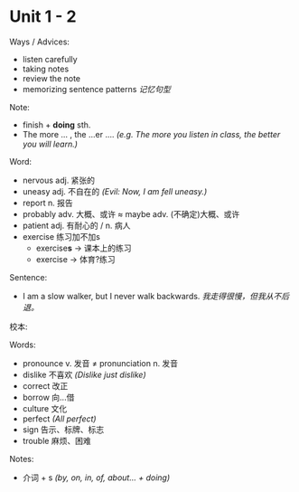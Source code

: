 # Unit 1 - 2

Ways / Advices:
- listen carefully
- taking notes
- review the note
- memorizing sentence patterns *记忆句型*

Note:
- finish + **doing** sth.
- The more ... , the ...er .... *(e.g. The more you listen in class, the better you will learn.)*

Word:
- nervous adj. 紧张的
- uneasy adj. 不自在的 *(Evil: Now, I am fell uneasy.)*
- report n. 报告
- probably adv. 大概、或许 ≈ maybe adv. (不确定)大概、或许
- patient adj. 有耐心的 / n. 病人
- exercise 练习加不加s
  - exercise**s** → 课本上的练习
  - exercise → 体育?练习

Sentence:
- I am a slow walker, but I never walk backwards. *我走得很慢，但我从不后退。*

校本:  

Words:
- pronounce v. 发音 ≠ pronunciation n. 发音
- dislike 不喜欢 *(Dislike just dislike)*
- correct 改正
- borrow 向...借
- culture 文化
- perfect *(All perfect)*
- sign 告示、标牌、标志
- trouble 麻烦、困难

Notes:
- 介词 + s *(by, on, in, of, about... + doing)*
